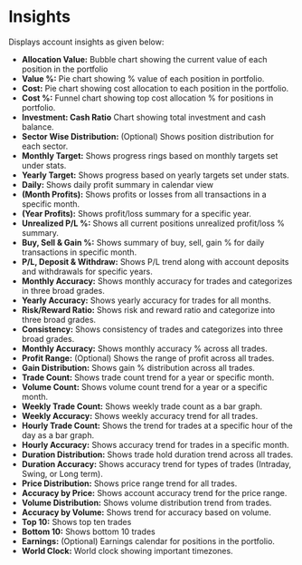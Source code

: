 # **Insights**

Displays account insights as given below:
  - **Allocation Value:** Bubble chart showing the current value of each position in the portfolio
  - **Value %:** Pie chart showing % value of each position in portfolio.
  - **Cost:** Pie chart showing cost allocation to each position in the portfolio.
  - **Cost %:** Funnel chart showing top cost allocation % for positions in portfolio.
  - **Investment: Cash Ratio** Chart showing total investment and cash balance.
  - **Sector Wise Distribution:** (Optional) Shows position distribution for each sector.
  - **Monthly Target:** Shows progress rings based on monthly targets set under stats.
  - **Yearly Target:** Shows progress based on yearly targets set under stats.
  - **Daily:** Shows daily profit summary in calendar view
  - **(Month Profits):** Shows profits or losses from all transactions in a specific month.
  - **(Year Profits):** Shows profit/loss summary for a specific year.
  - **Unrealized P/L %:** Shows all current positions unrealized profit/loss % summary.
  - **Buy, Sell & Gain %:** Shows summary of buy, sell, gain % for daily transactions in specific month.
  - **P/L, Deposit & Withdraw:** Shows P/L trend along with account deposits and withdrawals for specific years.
  - **Monthly Accuracy:** Shows monthly accuracy for trades and categorizes in three broad grades.
  - **Yearly Accuracy:** Shows yearly accuracy for trades for all months.
  - **Risk/Reward Ratio:** Shows risk and reward ratio and categorize into three broad grades.
  - **Consistency:** Shows consistency of trades and categorizes into three broad grades.
  - **Monthly Accuracy:** Shows monthly accuracy % across all trades.
  - **Profit Range:** (Optional) Shows the range of profit across all trades.
  - **Gain Distribution:** Shows gain % distribution across all trades.
  - **Trade Count:** Shows trade count trend for a year or specific month.
  - **Volume Count:** Shows volume count trend for a year or a specific month.
  - **Weekly Trade Count:** Shows weekly trade count as a bar graph.
  - **Weekly Accuracy:** Shows weekly accuracy trend for all trades.
  - **Hourly Trade Count:** Shows the trend for trades at a specific hour of the day as a bar graph.
  - **Hourly Accuracy:** Shows accuracy trend for trades in a specific month.
  - **Duration Distribution:** Shows trade hold duration trend across all trades. 
  - **Duration Accuracy:** Shows accuracy trend for types of trades (Intraday, Swing, or Long term).
  - **Price Distribution:** Shows price range trend for all trades.
  - **Accuracy by Price:** Shows account accuracy trend for the price range.
  - **Volume Distribution:** Shows volume distribution trend from trades.
  - **Accuracy by Volume:** Shows trend for accuracy based on volume.
  - **Top 10:** Shows top ten trades
  - **Bottom 10:** Shows bottom 10 trades
  - **Earnings:** (Optional) Earnings calendar for positions in the portfolio.
  - **World Clock:** World clock showing important timezones.

